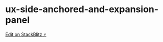 # ux-side-anchored-and-expansion-panel

[Edit on StackBlitz ⚡️](https://stackblitz.com/edit/angular-a8vhsw)